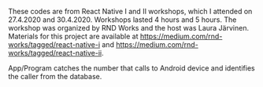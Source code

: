 These codes are from React Native I and II workshops, which I attended on 27.4.2020 and
30.4.2020. Workshops lasted 4 hours and 5 hours. The workshop was organized by RND Works and 
the host was Laura Järvinen. Materials for this project are available at
https://medium.com/rnd-works/tagged/react-native-i and 
https://medium.com/rnd-works/tagged/react-native-ii.

App/Program catches the number that calls to Android device and identifies the caller from
the database.
